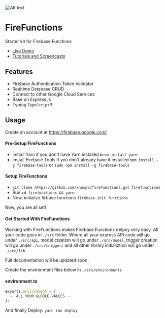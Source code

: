 ![Alt text](https://firebasestorage.googleapis.com/v0/b/knoxpo-60263.appspot.com/o/public%2Ffcees6.png?alt=media&token=57965f2f-280f-4e57-a010-26b5a6220046 "FireFunctions")

# FireFunctions
Starter kit for Firebase Functions

- [Live Demo](https://firestarter-96e460.firebaseapp.com/)
- [Tutorials and Screencasts](https://medium.com/knoxpo)

## Features

- Firebase Authentication Token Validator
- Realtime Database CRUD
- Connect to other Google Cloud Services
- Base on Express.js
- Typing `TypeScript`!! 

## Usage

Create an account at https://firebase.google.com/

#### Pre-Setup FireFunctions
- Install Yarn if you don't have Yarn installed `brew install yarn`
- Install Firebase Tools if you don't already have it installed 
  `npm install -g firebase-tools` or `sudo npm install -g firebase-tools`

#### Setup FireFunctions
- `git clone https://github.com/knoxpo/firefunctions.git firefunctions`
- Run `cd firefunctions && yarn`
- Now, initialize firbase functions `firebase init functions`

Now, you are all set!

#### Get Started With FireFunctions
Working with FireFunctions makes Firebase Functions delpoy very easy. All your code goes in `./src` folder. Where all your express API code will go under `./src/api`, model creation will go under `./src/model`, trigger creation will go under `./src/triggers` and all other library initializtion will go under `./src/lib`.   

Full documentation will be updated soon.

Create the environment files below in `./src/environments`

#### environment.ts
```javascript
exports.environment = {
  -- ALL YOUR GLOBLE VALUES --
};
```

And finally Deploy: `yarn run deploy`

